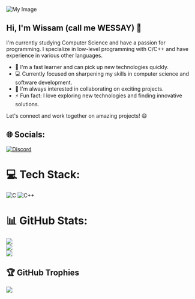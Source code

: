 
![My Image](https://user-images.githubusercontent.com/34418187/202911326-559ae103-550c-40dc-a404-4c7ca2eeb777.gif)
## Hi, I'm Wissam (call me WESSAY) 👋

I'm currently studying Computer Science and have a passion for programming. I specialize in low-level programming with C/C++ and have experience in various other languages.

- 🌱 I'm a fast learner and can pick up new technologies quickly.
- 💻 Currently focused on sharpening my skills in computer science and software development.
- 👯 I'm always interested in collaborating on exciting projects.
- ⚡ Fun fact: I love exploring new technologies and finding innovative solutions.

Let's connect and work together on amazing projects! 😄
## 🌐 Socials:
[![Discord](https://img.shields.io/badge/Discord-%237289DA.svg?logo=discord&logoColor=white)](https://discord.gg/~W1ES#0114) 

# 💻 Tech Stack:
![C](https://img.shields.io/badge/c-%2300599C.svg?style=for-the-badge&logo=c&logoColor=white) ![C++](https://img.shields.io/badge/c++-%2300599C.svg?style=for-the-badge&logo=c%2B%2B&logoColor=white)
# 📊 GitHub Stats:
![](https://github-readme-stats.vercel.app/api?username=W1ESD&theme=dark&hide_border=false&include_all_commits=true&count_private=true)<br/>
![](https://github-readme-streak-stats.herokuapp.com/?user=W1ESD&theme=dark&hide_border=false)<br/>
![](https://github-readme-stats.vercel.app/api/top-langs/?username=W1ESD&theme=dark&hide_border=false&include_all_commits=true&count_private=true&layout=compact)

## 🏆 GitHub Trophies
![](https://github-profile-trophy.vercel.app/?username=W1ESD&theme=monokai&no-frame=false&no-bg=false&margin-w=4)

